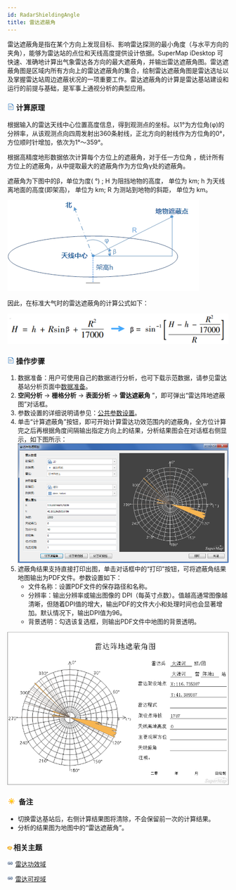 ```yaml
---
id: RadarShieldingAngle
title: 雷达遮蔽角
---
```

雷达遮蔽角是指在某个方向上发现目标、影响雷达探测的最小角度（与水平方向的夹角），能够为雷达站的点位和天线高度提供设计依据。SuperMap iDesktop
可快速、准确地计算出气象雷达各方向的最大遮蔽角，并输出雷达遮蔽角图。雷达遮蔽角图是区域内所有方向上的雷达遮蔽角的集合，绘制雷达遮蔽角图是雷达选址以及掌握雷达站周边遮蔽状况的一项重要工作。雷达遮蔽角的计算是雷达基站建设和运行的前提与基础，是军事上通视分析的典型应用。
 
### ![](../../../img/read.gif) 计算原理

根据输入的雷达天线中心位置高度信息，得到观测点的坐标。以1°为方位角(φ)的分辨率，从该观测点向四周发射出360条射线，正北方向的射线作为方位角的0°，方位顺时针增加，依次为1°～359°。

根据高精度地形数据依次计算每个方位上的遮蔽角，对于任一方位角 ，统计所有方位上的遮蔽角，从中提取最大的遮蔽角作为方位角γ处的遮蔽角。

遮蔽角为下图中的β，单位为度( °) ; H 为阻挡地物的高度， 单位为 km; h 为天线离地面的高度(即架高)， 单位为 km; R 为测站到地物的斜距， 单位为 km。

![](img/ShieldingAnglePic.png)  

  
因此，在标准大气时的雷达遮蔽角的计算公式如下：

![](img/ShieldingAngle.png)  
  
### ![](../../../img/read.gif) 操作步骤

1. 数据准备：用户可使用自己的数据进行分析，也可下载示范数据，请参见雷达基站分析页面中[数据准备](RadarAnalyst)。
2. **空间分析** -> **栅格分析** -> **表面分析** -> **雷达遮蔽角** ”，即可弹出“雷达阵地遮蔽图”对话框。
3. 参数设置的详细说明请参见：[公共参数设置](RadarAnalyst)。
4. 单击“计算遮蔽角”按钮，即可开始计算雷达功效范围内的遮蔽角，全方位计算完之后再根据角度间隔输出指定方向上的结果，分析结果图会在对话框右侧显示，如下图所示： ![](img/ShieldingAngleResult.png)  
5. 遮蔽角结果支持直接打印出图，单击对话框中的“打印”按钮，可将遮蔽角结果地图输出为PDF文件。参数设置如下： 
   * 文件名称：设置PDF文件的保存路径和名称。
   * 分辨率：输出分辨率或输出图像的 DPI（每英寸点数）。值越高通常图像越清晰，但随着DPI值的增大，输出PDF的文件大小和处理时间也会显著增加。默认情况下，输出DPI值为96。 
   * 背景透明：勾选该复选框，则输出PDF文件中地图的背景透明。

![](img/PrintShieldingAngleResult.png)  
  
### ![](../../../img/note.png) 备注

* 切换雷达基站后，右侧计算结果图将清除，不会保留前一次的计算结果。
* 分析的结果图为地图中的“雷达遮蔽角”。

### ![](../../../img/seealso.png)相关主题

![](../../../img/smalltitle.png) [雷达功效域](RadarPowerDomain)

![](../../../img/smalltitle.png) [雷达可视域](RadarVisibleArea)
